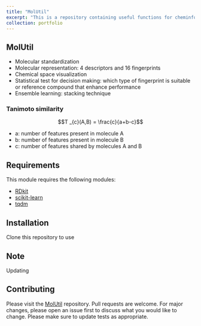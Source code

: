 ```yaml
---
title: "MolUtil"
excerpt: "This is a repository containing useful functions for cheminformatics tasks <br/><img src='/images/MolUtil/Util.jpg'>"
collection: portfolio
---
```



## MolUtil
- Molecular standardization
- Molecular representation: 4 descriptors and 16 fingerprints
- Chemical space visualization
- Statistical test for decision making: which type of fingerprint is suitable or reference compound that enhance performance
- Ensemble learning: stacking technique

### Tanimoto similarity

$$T _{c}(A,B) = \frac{c}{a+b-c}$$

- a: number of features present in molecule A 
- b: number of features present in molecule B 
- c: number of features shared by molecules A and B


## Requirements

This module requires the following modules:

- [RDkit](https://www.rdkit.org/)
- [scikit-learn](https://scikit-learn.org/stable/)
- [tqdm](https://pypi.org/project/tqdm/)

## Installation
Clone this repository to use

## Note

Updating

## Contributing

Please visit the [MolUtil](https://github.com/TieuLongPhan/MolUtil) repository.
Pull requests are welcome. For major changes, please open an issue first to discuss what you would like to change. Please make sure to update tests as appropriate.

